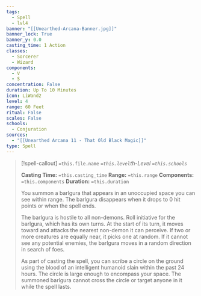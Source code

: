 ```yaml
---
tags:
  - Spell
  - lvl4
banner: "[[Unearthed-Arcana-Banner.jpg]]"
banner_lock: True
banner_y: 0.0
casting_time: 1 Action
classes:
  - Sorcerer
  - Wizard
components:
  - V
  - S
concentration: False
duration: Up To 10 Minutes
icon: LiWand2
level: 4
range: 60 Feet
ritual: False
scales: False
schools:
  - Conjuration
sources:
  - "[[Unearthed Arcana 11 - That Old Black Magic]]"
type: Spell
---
```

>[!spell-callout] `=this.file.name`
>*`=this.level`th-Level `=this.schools`*
>
>**Casting Time:** `=this.casting_time`
>**Range:** `=this.range`
>**Components:** `=this.components`
>**Duration:** `=this.duration`
>
>You summon a barlgura that appears in an unoccupied space you can see within range. The barlgura disappears when it drops to 0 hit points or when the spell ends.
>
>The barlgura is hostile to all non-demons. Roll initiative for the barlgura, which has its own turns. At the start of its turn, it moves toward and attacks the nearest non-demon it can perceive. If two or more creatures are equally near, it picks one at random. If it cannot see any potential enemies, the barlgura moves in a random direction in search of foes.
>
>As part of casting the spell, you can scribe a circle on the ground using the blood of an intelligent humanoid slain within the past 24 hours. The circle is large enough to encompass your space. The summoned barlgura cannot cross the circle or target anyone in it while the spell lasts.
>
>
